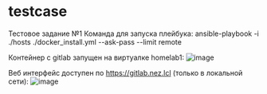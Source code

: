 # testcase
Тестовое задание №1
Команда для запуска плейбука:
ansible-playbook -i ./hosts ./docker_install.yml --ask-pass --limit remote

Контейнер с gitlab запущен на виртуалке homelab1:
![image](https://github.com/user-attachments/assets/d4b1492c-cdb5-4c19-80fd-7edf6914f69a)

Веб интерфейс доступен по https://gitlab.nez.lcl (только в локальной сети):
![image](https://github.com/user-attachments/assets/7cf466c1-a53f-4756-a4ae-6237e80514a4)
